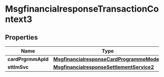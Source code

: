 

# MsgfinancialresponseTransactionContext3

## Properties

Name | Type | Description | Notes
------------ | ------------- | ------------- | -------------
**cardPrgrmmApld** | [**MsgfinancialresponseCardProgrammeMode1**](MsgfinancialresponseCardProgrammeMode1.md) |  |  [optional]
**sttlmSvc** | [**MsgfinancialresponseSettlementService2**](MsgfinancialresponseSettlementService2.md) |  |  [optional]




